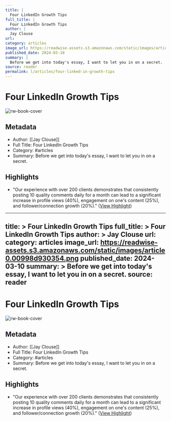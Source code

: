 ```yaml
---
title: |
  Four LinkedIn Growth Tips
full_title: |
  Four LinkedIn Growth Tips
author: |
  Jay Clouse
url: 
category: articles
image_url: https://readwise-assets.s3.amazonaws.com/static/images/article0.00998d930354.png
published_date: 2024-03-10
summary: |
  Before we get into today's essay, I want to let you in on a secret.
source: reader
permalink: l/articles/four-linked-in-growth-tips
---
```

# Four LinkedIn Growth Tips

![rw-book-cover](https://readwise-assets.s3.amazonaws.com/static/images/article0.00998d930354.png)

## Metadata
- Author: [[Jay Clouse]]
- Full Title: Four LinkedIn Growth Tips
- Category: #articles
- Summary: Before we get into today's essay, I want to let you in on a secret.

## Highlights
- "Our experience with over 200 clients demonstrates that consistently posting 10 quality comments daily for a month can lead to a significant increase in profile views (40%), engagement on one's content (25%), and follower/connection growth (20%)." ([View Highlight](https://read.readwise.io/read/01hrs02ct62fd5w9ycj51m23nk))


---
title: >
  Four LinkedIn Growth Tips
full_title: >
  Four LinkedIn Growth Tips
author: >
  Jay Clouse
url: 
category: articles
image_url: https://readwise-assets.s3.amazonaws.com/static/images/article0.00998d930354.png
published_date: 2024-03-10
summary: >
  Before we get into today's essay, I want to let you in on a secret.
source: reader
---
# Four LinkedIn Growth Tips

![rw-book-cover](https://readwise-assets.s3.amazonaws.com/static/images/article0.00998d930354.png)

## Metadata
- Author: [[Jay Clouse]]
- Full Title: Four LinkedIn Growth Tips
- Category: #articles
- Summary: Before we get into today's essay, I want to let you in on a secret.

## Highlights
- "Our experience with over 200 clients demonstrates that consistently posting 10 quality comments daily for a month can lead to a significant increase in profile views (40%), engagement on one's content (25%), and follower/connection growth (20%)." ([View Highlight](https://read.readwise.io/read/01hrs02ct62fd5w9ycj51m23nk))


